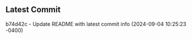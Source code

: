 
## Latest Commit
b74d42c - Update README with latest commit info (2024-09-04 10:25:23 -0400) <Yunxi-Zhou>
